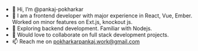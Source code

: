 - 👋 Hi, I’m @pankaj-pokharkar
- 👀 I am a frontend developer with major experience in React, Vue, Ember. Worked on  minor features on Ext.js, knockout js.
- 🌱 Exploring backend development. Familiar with Nodejs.
- 💞️ Would love to collaborate on full stack development projects.
- 📫 Reach me on pokharkarpankaj.work@gmail.com

<!---
pankaj-pokharkar/pankaj-pokharkar is a ✨ special ✨ repository because its `README.md` (this file) appears on your GitHub profile.
You can click the Preview link to take a look at your changes.
--->
